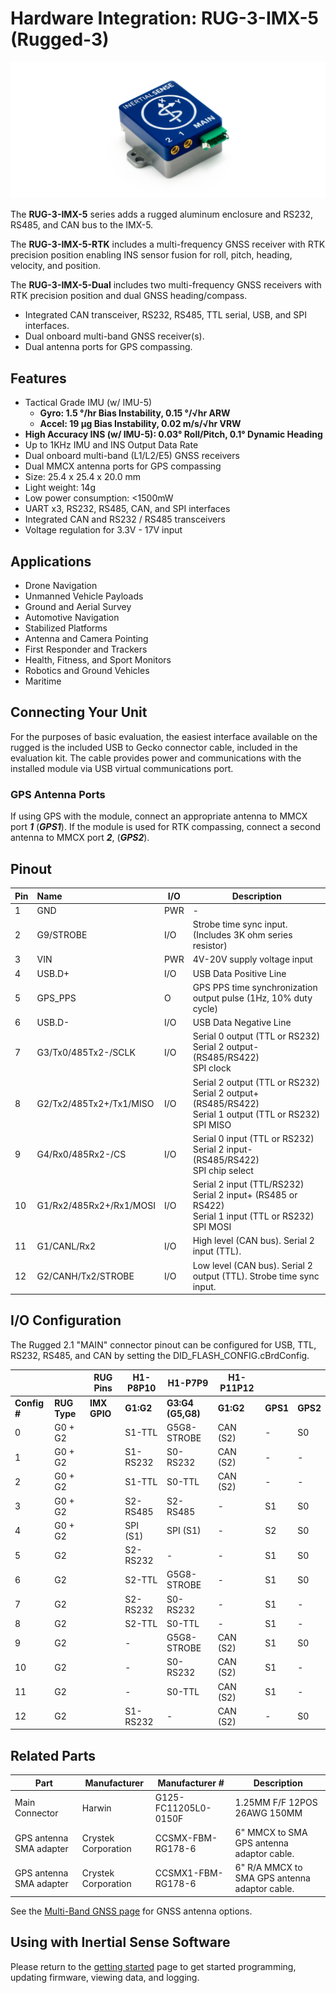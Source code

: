 # Hardware Integration: RUG-3-IMX-5 (Rugged-3)

<center>

![uINS_rugged_thumb](../images/RUG-3.0-G2.png)

</center>

The **RUG-3-IMX-5** series adds a rugged aluminum enclosure and RS232, RS485, and CAN bus to the IMX-5. 

The **RUG-3-IMX-5-RTK** includes a multi-frequency GNSS receiver with RTK precision position enabling INS sensor fusion for roll, pitch, heading, velocity, and position. 

The **RUG-3-IMX-5-Dual** includes two multi-frequency GNSS receivers with RTK precision position and dual GNSS heading/compass. 

- Integrated CAN transceiver, RS232, RS485, TTL serial, USB, and SPI interfaces.
- Dual onboard multi-band GNSS receiver(s).
- Dual antenna ports for GPS compassing.

## Features

- Tactical Grade IMU (w/ IMU-5)
  - **Gyro: 1.5 °/hr Bias Instability, 0.15 °/√hr ARW**
  - **Accel: 19 µg Bias Instability, 0.02 m/s/√hr VRW**
- **High Accuracy INS (w/ IMU-5): 0.03° Roll/Pitch, 0.1° Dynamic Heading**
- Up to 1KHz IMU and INS Output Data Rate
- Dual onboard multi-band (L1/L2/E5) GNSS receivers
- Dual MMCX antenna ports for GPS compassing
- Size: 25.4 x 25.4 x 20.0 mm
- Light weight: 14g
- Low power consumption: <1500mW
- UART x3, RS232, RS485, CAN, and SPI interfaces
- Integrated CAN and RS232 / RS485 transceivers
- Voltage regulation for 3.3V - 17V input

## Applications

- Drone Navigation
- Unmanned Vehicle Payloads
- Ground and Aerial Survey
- Automotive Navigation
- Stabilized Platforms
- Antenna and Camera Pointing
- First Responder and Trackers
- Health, Fitness, and Sport Monitors
- Robotics and Ground Vehicles
- Maritime

## Connecting Your Unit

For the purposes of basic evaluation, the easiest interface available on the rugged is the included USB to Gecko connector cable, included in the evaluation kit. The cable provides power and communications with the installed module via USB virtual communications port.

### GPS Antenna Ports

If using GPS with the module, connect an appropriate antenna to MMCX port ***1*** (***GPS1***).  If the module is used for RTK compassing, connect a second antenna to MMCX port ***2***, (***GPS2***).  

## Pinout

| Pin  | Name                                       | I/O  | Description                                                  |
| ---- | :----------------------------------------- | ---- | ------------------------------------------------------------ |
| 1    | GND                                        | PWR  | -                                                            |
| 2    | G9/STROBE                                  | I/O  | Strobe time sync input.  (Includes 3K ohm series resistor)   |
| 3    | VIN                                        | PWR  | 4V-20V supply voltage input                                  |
| 4    | USB.D+                                     | I/O  | USB Data Positive Line                                       |
| 5    | GPS_PPS                                    | O    | GPS PPS time synchronization output pulse (1Hz, 10% duty cycle) |
| 6    | USB.D-                                     | I/O  | USB Data Negative Line                                       |
| 7    | G3/Tx0/485Tx2-/SCLK                        | I/O  | Serial 0 output (TTL or RS232)<br/>Serial 2 output- (RS485/RS422)<br/>SPI clock |
| 8    | G2/Tx2/485Tx2+/Tx1/MISO                    | I/O  | Serial 2 output (TTL or RS232)<br/>Serial 2 output+ (RS485/RS422)<br/>Serial 1 output (TTL or RS232)<br/>SPI MISO |
| 9    | G4/Rx0/485Rx2-/CS                          | I/O  | Serial 0 input (TTL or RS232)<br/>Serial 2 input- (RS485/RS422)<br/>SPI chip select |
| 10   | G1/Rx2/485Rx2+/Rx1/MOSI                    | I/O  | Serial 2 input (TTL/RS232)<br/>Serial 2 input+ (RS485 or RS422)<br/>Serial 1 input (TTL or RS232)<br/>SPI MOSI |
| 11   | G1/CANL/Rx2        | I/O  | High level (CAN bus). Serial 2 input (TTL).                  |
| 12   | G2/CANH/Tx2/STROBE | I/O  | Low level (CAN bus). Serial 2 output (TTL). Strobe time sync input. |

## I/O Configuration

The Rugged 2.1 "MAIN" connector pinout can be configured for USB, TTL, RS232, RS485, and CAN by setting the DID_FLASH_CONFIG.cBrdConfig.

|              |              | RUG Pins     | H1-P8P10  | H1-P7P9           | H1-P11P12 |          |          |
| ------------ | ------------ | ------------ | --------- | ----------------- | --------- | -------- | -------- |
| **Config #** | **RUG Type** | **IMX GPIO** | **G1:G2** | **G3:G4 (G5,G8)** | **G1:G2** | **GPS1** | **GPS2** |
| 0            | G0 + G2      |              | S1-TTL    | G5G8-STROBE       | CAN (S2)  | -        | S0       |
| 1            | G0 + G2      |              | S1-RS232  | S0-RS232          | CAN (S2)  | -        | -        |
| 2            | G0 + G2      |              | S1-TTL    | S0-TTL            | CAN (S2)  | -        | -        |
| 3            | G0 + G2      |              | S2-RS485  | S2-RS485          | -         | S1       | S0       |
| 4            | G0 + G2      |              | SPI (S1)  | SPI (S1)          | -         | S2       | S0       |
| 5            | G2           |              | S2-RS232  | -                 | -         | S1       | S0       |
| 6            | G2           |              | S2-TTL    | G5G8-STROBE       | -         | S1       | S0       |
| 7            | G2           |              | S2-RS232  | S0-RS232          | -         | S1       | -        |
| 8            | G2           |              | S2-TTL    | S0-TTL            | -         | S1       | -        |
| 9            | G2           |              | -         | G5G8-STROBE       | CAN (S2)  | S1       | S0       |
| 10           | G2           |              | -         | S0-RS232          | CAN (S2)  | S1       | -        |
| 11           | G2           |              | -         | S0-TTL            | CAN (S2)  | S1       | -        |
| 12           | G2           |              | S1-RS232  | -                 | CAN (S2)  | -        | S0       |



## Related Parts

| Part                    | Manufacturer        | Manufacturer #       | Description                                   |
| ----------------------- | ------------------- | -------------------- | --------------------------------------------- |
| Main Connector          | Harwin              | G125-FC11205L0-0150F | 1.25MM F/F 12POS 26AWG 150MM                  |
| GPS antenna SMA adapter | Crystek Corporation | CCSMX-FBM-RG178-6    | 6" MMCX to SMA GPS antenna adaptor cable.     |
| GPS antenna SMA adapter | Crystek Corporation | CCSMX1-FBM-RG178-6   | 6" R/A MMCX to SMA GPS antenna adaptor cable. |

See the [Multi-Band GNSS page](../../gnss/multi_band_gnss/#multi-band-gnss-components) for GNSS antenna options.

## Using with Inertial Sense Software

Please return to the [getting started](../../getting-started/getting-started.md) page to get started programming, updating firmware, viewing data, and logging. 
